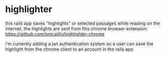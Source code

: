 # highlighter
this rails app saves "highlights" or selected passages while reading on the internet. the highlights are sent from this chrome browser extension: https://github.com/smcalilly/highlighter-chrome

i'm currently adding a jwt authentication system so a user can save the highlight from the chrome client to an account in the rails app. 
